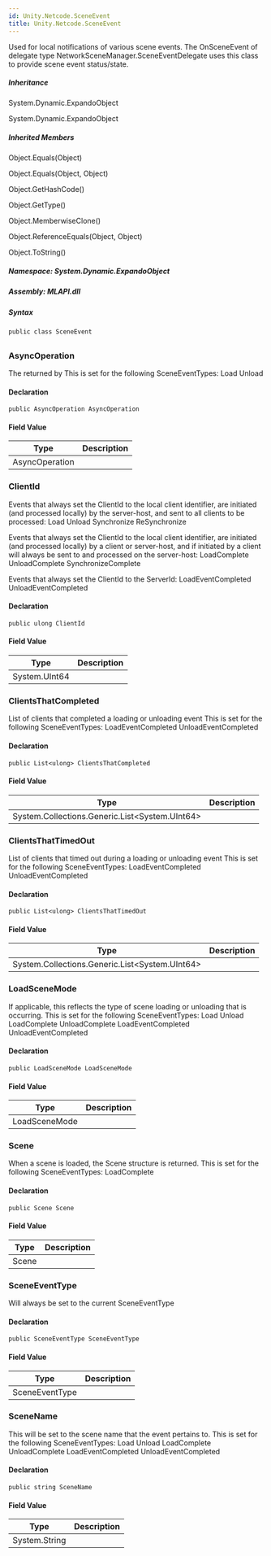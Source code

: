 ```yaml
---  
id: Unity.Netcode.SceneEvent  
title: Unity.Netcode.SceneEvent  
---
```


<div class="markdown level0 summary">

Used for local notifications of various scene events. The OnSceneEvent
of delegate type NetworkSceneManager.SceneEventDelegate uses this class
to provide scene event status/state.

</div>

<div class="markdown level0 conceptual">

</div>

<div class="inheritance">

##### Inheritance

<div class="level0">

System.Dynamic.ExpandoObject

</div>

<div class="level1">

System.Dynamic.ExpandoObject

</div>

</div>

<div class="inheritedMembers">

##### Inherited Members

<div>

Object.Equals(Object)

</div>

<div>

Object.Equals(Object, Object)

</div>

<div>

Object.GetHashCode()

</div>

<div>

Object.GetType()

</div>

<div>

Object.MemberwiseClone()

</div>

<div>

Object.ReferenceEquals(Object, Object)

</div>

<div>

Object.ToString()

</div>

</div>

##### **Namespace**: System.Dynamic.ExpandoObject

##### **Assembly**: MLAPI.dll

##### Syntax

``` lang-csharp
public class SceneEvent
```

## 

### AsyncOperation

<div class="markdown level1 summary">

The returned by This is set for the following SceneEventTypes: Load
Unload

</div>

<div class="markdown level1 conceptual">

</div>

#### Declaration

``` lang-csharp
public AsyncOperation AsyncOperation
```

#### Field Value

| Type           | Description |
|----------------|-------------|
| AsyncOperation |             |

### ClientId

<div class="markdown level1 summary">

Events that always set the ClientId to the local client identifier, are
initiated (and processed locally) by the server-host, and sent to all
clients to be processed: Load Unload Synchronize ReSynchronize

Events that always set the ClientId to the local client identifier, are
initiated (and processed locally) by a client or server-host, and if
initiated by a client will always be sent to and processed on the
server-host: LoadComplete UnloadComplete SynchronizeComplete

Events that always set the ClientId to the ServerId: LoadEventCompleted
UnloadEventCompleted

</div>

<div class="markdown level1 conceptual">

</div>

#### Declaration

``` lang-csharp
public ulong ClientId
```

#### Field Value

| Type          | Description |
|---------------|-------------|
| System.UInt64 |             |

### ClientsThatCompleted

<div class="markdown level1 summary">

List of clients that completed a loading or unloading event This is set
for the following SceneEventTypes: LoadEventCompleted
UnloadEventCompleted

</div>

<div class="markdown level1 conceptual">

</div>

#### Declaration

``` lang-csharp
public List<ulong> ClientsThatCompleted
```

#### Field Value

| Type                                             | Description |
|--------------------------------------------------|-------------|
| System.Collections.Generic.List\<System.UInt64\> |             |

### ClientsThatTimedOut

<div class="markdown level1 summary">

List of clients that timed out during a loading or unloading event This
is set for the following SceneEventTypes: LoadEventCompleted
UnloadEventCompleted

</div>

<div class="markdown level1 conceptual">

</div>

#### Declaration

``` lang-csharp
public List<ulong> ClientsThatTimedOut
```

#### Field Value

| Type                                             | Description |
|--------------------------------------------------|-------------|
| System.Collections.Generic.List\<System.UInt64\> |             |

### LoadSceneMode

<div class="markdown level1 summary">

If applicable, this reflects the type of scene loading or unloading that
is occurring. This is set for the following SceneEventTypes: Load Unload
LoadComplete UnloadComplete LoadEventCompleted UnloadEventCompleted

</div>

<div class="markdown level1 conceptual">

</div>

#### Declaration

``` lang-csharp
public LoadSceneMode LoadSceneMode
```

#### Field Value

| Type          | Description |
|---------------|-------------|
| LoadSceneMode |             |

### Scene

<div class="markdown level1 summary">

When a scene is loaded, the Scene structure is returned. This is set for
the following SceneEventTypes: LoadComplete

</div>

<div class="markdown level1 conceptual">

</div>

#### Declaration

``` lang-csharp
public Scene Scene
```

#### Field Value

| Type  | Description |
|-------|-------------|
| Scene |             |

### SceneEventType

<div class="markdown level1 summary">

Will always be set to the current SceneEventType

</div>

<div class="markdown level1 conceptual">

</div>

#### Declaration

``` lang-csharp
public SceneEventType SceneEventType
```

#### Field Value

| Type           | Description |
|----------------|-------------|
| SceneEventType |             |

### SceneName

<div class="markdown level1 summary">

This will be set to the scene name that the event pertains to. This is
set for the following SceneEventTypes: Load Unload LoadComplete
UnloadComplete LoadEventCompleted UnloadEventCompleted

</div>

<div class="markdown level1 conceptual">

</div>

#### Declaration

``` lang-csharp
public string SceneName
```

#### Field Value

| Type          | Description |
|---------------|-------------|
| System.String |             |
